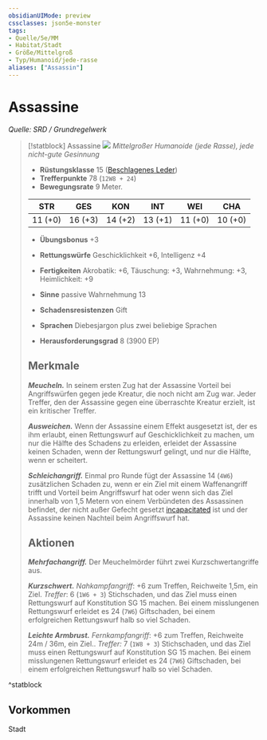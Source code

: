 ```yaml
---
obsidianUIMode: preview
cssclasses: json5e-monster
tags:
- Quelle/5e/MM
- Habitat/Stadt
- Größe/Mittelgroß
- Typ/Humanoid/jede-rasse
aliases: ["Assassin"]
---
```

# Assassine
*Quelle: SRD / Grundregelwerk*  

> [!statblock] Assassine
> ![](token/Assassine.png#token)
> *Mittelgroßer Humanoide (jede Rasse), jede nicht-gute Gesinnung*
> 
> - **Rüstungsklasse** 15  ([Beschlagenes Leder](Kompendium/Gegenstände/Beschlagenes-Leder.md))
> - **Trefferpunkte** 78 (`12W8 + 24`)
> - **Bewegungsrate** 9 Meter.
> 
> |STR|GES|KON|INT|WEI|CHA|
> |:---:|:---:|:---:|:---:|:---:|:---:|
> |11 (+0)|16 (+3)|14 (+2)|13 (+1)|11 (+0)|10 (+0)|
> 
> - **Übungsbonus** +3
> - **Rettungswürfe** Geschicklichkeit +6, Intelligenz +4
> - **Fertigkeiten** Akrobatik: +6, Täuschung: +3, Wahrnehmung: +3, Heimlichkeit: +9
> - **Sinne** passive Wahrnehmung 13
> - **Schadensresistenzen** Gift
>
> - **Sprachen** Diebesjargon plus zwei beliebige Sprachen
> - **Herausforderungsgrad** 8 (3900 EP)
> 
> ## Merkmale
> 
> ***Meucheln.*** In seinem ersten Zug hat der Assassine Vorteil bei Angriffswürfen gegen jede Kreatur, die noch nicht am Zug war. Jeder Treffer, den der Assassine gegen eine überraschte Kreatur erzielt, ist ein kritischer Treffer.
> 
> ***Ausweichen.*** Wenn der Assassine einem Effekt ausgesetzt ist, der es ihm erlaubt, einen Rettungswurf auf Geschicklichkeit zu machen, um nur die Hälfte des Schadens zu erleiden, erleidet der Assassine keinen Schaden, wenn der Rettungswurf gelingt, und nur die Hälfte, wenn er scheitert.
> 
> ***Schleichangriff.*** Einmal pro Runde fügt der Assassine 14 (`4W6`) zusätzlichen Schaden zu, wenn er ein Ziel mit einem Waffenangriff trifft und Vorteil beim Angriffswurf hat oder wenn sich das Ziel innerhalb von 1,5 Metern von einem Verbündeten des Assassinen befindet, der nicht außer Gefecht gesetzt [incapacitated](rules/conditions.md#incapacitated) ist und der Assassine keinen Nachteil beim Angriffswurf hat.
> 
> ## Aktionen
> 
> ***Mehrfachangriff.*** Der Meuchelmörder führt zwei Kurzschwertangriffe aus.
> 
> ***Kurzschwert.*** *Nahkampfangriff*: +6 zum Treffen, Reichweite 1,5m, ein Ziel. *Treffer*: 6 (`1W6 + 3`) Stichschaden, und das Ziel muss einen Rettungswurf auf Konstitution SG 15 machen. Bei einem misslungenen Rettungswurf erleidet es 24 (`7W6`) Giftschaden, bei einem erfolgreichen Rettungswurf halb so viel Schaden.
> 
> ***Leichte Armbrust.*** *Fernkampfangriff*: +6 zum Treffen, Reichweite 24m / 36m, ein Ziel.. *Treffer:* 7 (`1W8 + 3`) Stichschaden, und das Ziel muss einen Rettungswurf auf Konstitution SG 15 machen. Bei einem misslungenen Rettungswurf erleidet es 24 (`7W6`) Giftschaden, bei einem erfolgreichen Rettungswurf halb so viel Schaden.

^statblock

## Vorkommen

Stadt